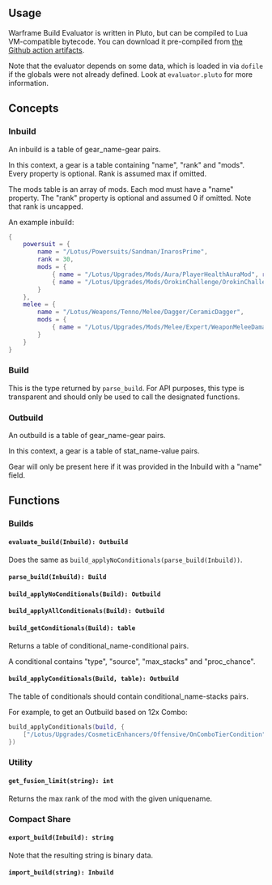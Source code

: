 ## Usage

Warframe Build Evaluator is written in Pluto, but can be compiled to Lua VM-compatible bytecode. You can download it pre-compiled from [the Github action artifacts](https://github.com/Sainan/warframe-build-evaluator/actions/workflows/test.yml).

Note that the evaluator depends on some data, which is loaded in via `dofile` if the globals were not already defined. Look at `evaluator.pluto` for more information.

## Concepts

### Inbuild

An inbuild is a table of gear_name-gear pairs.

In this context, a gear is a table containing "name", "rank" and "mods". Every property is optional. Rank is assumed max if omitted.

The mods table is an array of mods. Each mod must have a "name" property. The "rank" property is optional and assumed 0 if omitted. Note that rank is uncapped.

An example inbuild:

```lua
{
    powersuit = {
        name = "/Lotus/Powersuits/Sandman/InarosPrime",
        rank = 30,
        mods = {
            { name = "/Lotus/Upgrades/Mods/Aura/PlayerHealthAuraMod", rank = 5 }, -- Physique
            { name = "/Lotus/Upgrades/Mods/OrokinChallenge/OrokinChallengeModCollaboration", rank = 5 }, -- Coaction Drift
        }
    },
    melee = {
        name = "/Lotus/Weapons/Tenno/Melee/Dagger/CeramicDagger",
        mods = {
            { name = "/Lotus/Upgrades/Mods/Melee/Expert/WeaponMeleeDamageModExpert", rank = 10 }, -- Primed Pressure Point
        }
    }
}
```

### Build

This is the type returned by `parse_build`. For API purposes, this type is transparent and should only be used to call the designated functions.

### Outbuild

An outbuild is a table of gear_name-gear pairs.

In this context, a gear is a table of stat_name-value pairs.

Gear will only be present here if it was provided in the Inbuild with a "name" field.

## Functions

### Builds

#### `evaluate_build(Inbuild): Outbuild`

Does the same as `build_applyNoConditionals(parse_build(Inbuild))`.

#### `parse_build(Inbuild): Build`

#### `build_applyNoConditionals(Build): Outbuild`

#### `build_applyAllConditionals(Build): Outbuild`

#### `build_getConditionals(Build): table`

Returns a table of conditional_name-conditional pairs.

A conditional contains "type", "source", "max_stacks" and "proc_chance".

#### `build_applyConditionals(Build, table): Outbuild`

The table of conditionals should contain conditional_name-stacks pairs.

For example, to get an Outbuild based on 12x Combo:

```lua
build_applyConditionals(build, {
    ["/Lotus/Upgrades/CosmeticEnhancers/Offensive/OnComboTierCondition"] = 11
})
```

### Utility

#### `get_fusion_limit(string): int`

Returns the max rank of the mod with the given uniquename.

### Compact Share

#### `export_build(Inbuild): string`

Note that the resulting string is binary data.

#### `import_build(string): Inbuild`
